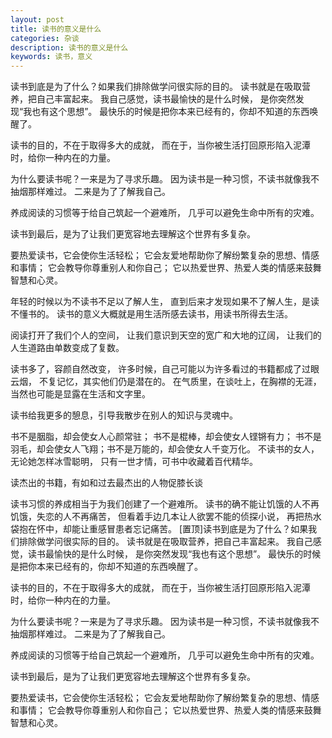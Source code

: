 ```yaml
---
layout: post
title: 读书的意义是什么
categories: 杂谈
description: 读书的意义是什么
keywords: 读书，意义
---
```


读书到底是为了什么？如果我们排除做学问很实际的目的。
读书就是在吸取营养，把自己丰富起来。
我自己感觉，读书最愉快的是什么时候，
是你突然发现“我也有这个思想”。
最快乐的时候是把你本来已经有的，你却不知道的东西唤醒了。

读书的目的，不在于取得多大的成就，
而在于，当你被生活打回原形陷入泥潭时，给你一种内在的力量。

为什么要读书呢？一来是为了寻求乐趣。
因为读书是一种习惯，不读书就像我不抽烟那样难过。
二来是为了了解我自己。

养成阅读的习惯等于给自己筑起一个避难所，
几乎可以避免生命中所有的灾难。

读书到最后，是为了让我们更宽容地去理解这个世界有多复杂。

要热爱读书，它会使你生活轻松；
它会友爱地帮助你了解纷繁复杂的思想、情感和事情；
它会教导你尊重别人和你自己；
它以热爱世界、热爱人类的情感来鼓舞智慧和心灵。

年轻的时候以为不读书不足以了解人生，
直到后来才发现如果不了解人生，是读不懂书的。
读书的意义大概就是用生活所感去读书，用读书所得去生活。

阅读打开了我们个人的空间，
让我们意识到天空的宽广和大地的辽阔，
让我们的人生道路由单数变成了复数。

读书多了，容颜自然改变，
许多时候，自己可能以为许多看过的书籍都成了过眼云烟，
不复记忆，其实他们仍是潜在的。
在气质里，在谈吐上，在胸襟的无涯，
当然也可能是显露在生活和文字里。

读书给我更多的憩息，引导我散步在别人的知识与灵魂中。

书不是胭脂，却会使女人心颜常驻；
书不是棍棒，却会使女人铿锵有力；
书不是羽毛，却会使女人飞翔；书不是万能的，却会使女人千变万化。
不读书的女人，无论她怎样冰雪聪明，
只有一世才情，可书中收藏着百代精华。

读杰出的书籍，有如和过去最杰出的人物促膝长谈

读书习惯的养成相当于为我们创建了一个避难所。
读书的确不能让饥饿的人不再饥饿，失恋的人不再痛苦，
但看着手边几本让人欲罢不能的侦探小说，
再把热水袋抱在怀中，却能让重感冒患者忘记痛苦。 [置顶]读书到底是为了什么？如果我们排除做学问很实际的目的。
读书就是在吸取营养，把自己丰富起来。
我自己感觉，读书最愉快的是什么时候，
是你突然发现“我也有这个思想”。
最快乐的时候是把你本来已经有的，你却不知道的东西唤醒了。

读书的目的，不在于取得多大的成就，
而在于，当你被生活打回原形陷入泥潭时，给你一种内在的力量。

为什么要读书呢？一来是为了寻求乐趣。
因为读书是一种习惯，不读书就像我不抽烟那样难过。
二来是为了了解我自己。

养成阅读的习惯等于给自己筑起一个避难所，
几乎可以避免生命中所有的灾难。

读书到最后，是为了让我们更宽容地去理解这个世界有多复杂。

要热爱读书，它会使你生活轻松；
它会友爱地帮助你了解纷繁复杂的思想、情感和事情；
它会教导你尊重别人和你自己；
它以热爱世界、热爱人类的情感来鼓舞智慧和心灵。
